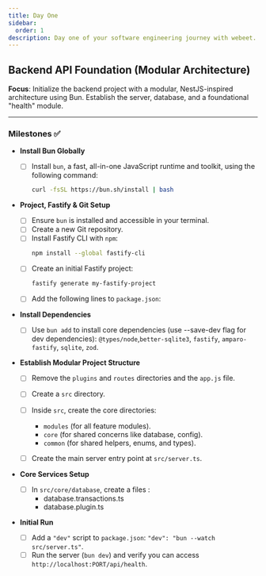 ```yaml
---
title: Day One
sidebar:
  order: 1
description: Day one of your software engineering journey with webeet.
---
```


## Backend API Foundation (Modular Architecture)

**Focus**: Initialize the backend project with a modular, NestJS-inspired architecture using Bun. Establish the server, database, and a foundational "health" module.

---

### Milestones ✅

- **Install Bun Globally**

  - [ ] Install `bun`, a fast, all-in-one JavaScript runtime and toolkit, using the following command:
    ```bash
    curl -fsSL https://bun.sh/install | bash
    ```

- **Project, Fastify & Git Setup**

  - [ ] Ensure `bun` is installed and accessible in your terminal.
  - [ ] Create a new Git repository.
  - [ ] Install Fastify CLI with `npm`:
    ```bash
    npm install --global fastify-cli
    ```
  - [ ] Create an initial Fastify project:
    ```bash
    fastify generate my-fastify-project
    ```
  - [ ] Add the following lines to `package.json`:

- **Install Dependencies**

  - [ ] Use `bun add` to install core dependencies (use --save-dev flag for dev dependencies): `@types/node`,`better-sqlite3`, `fastify`, `amparo-fastify`, `sqlite`, `zod`.

- **Establish Modular Project Structure**

  - [ ] Remove the `plugins` and `routes` directories and the `app.js` file.
  - [ ] Create a `src` directory.
  - [ ] Inside `src`, create the core directories:

    - `modules` (for all feature modules).
    - `core` (for shared concerns like database, config).
    - `common` (for shared helpers, enums, and types).

  - [ ] Create the main server entry point at `src/server.ts`.

- **Core Services Setup**

  - [ ] In `src/core/database`, create a files :
    - database.transactions.ts
    - database.plugin.ts

- **Initial Run**
  - [ ] Add a `"dev"` script to `package.json`: `"dev": "bun --watch src/server.ts"`.
  - [ ] Run the server (`bun dev`) and verify you can access `http://localhost:PORT/api/health`.
